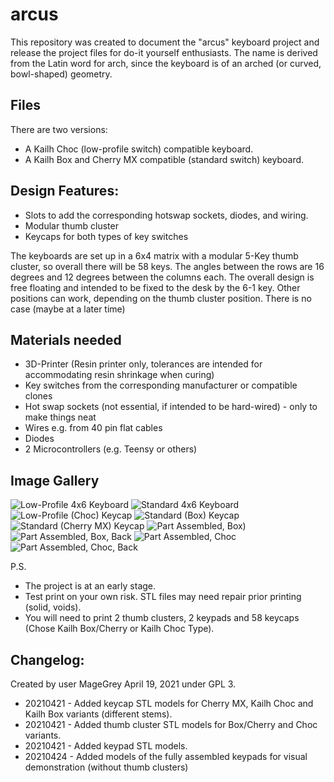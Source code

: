 # arcus
This repository was created to document the "arcus" keyboard project and release the project files for do-it yourself enthusiasts. 
The name is derived from the Latin word for arch, since the keyboard is of an arched (or curved, bowl-shaped) geometry.

## Files
There are two versions:
- A Kailh Choc (low-profile switch) compatible keyboard. 
- A Kailh Box and Cherry MX compatible (standard switch) keyboard.

## Design Features:
- Slots to add the corresponding hotswap sockets, diodes, and wiring.
- Modular thumb cluster
- Keycaps for both types of key switches

The keyboards are set up in a 6x4 matrix with a modular 5-Key thumb cluster, so overall there will be 58 keys.
The angles between the rows are 16 degrees and 12 degrees between the columns each.
The overall design is free floating and intended to be fixed to the desk by the 6-1 key. Other positions can work, depending on the thumb cluster position.
There is no case (maybe at a later time)

## Materials needed
- 3D-Printer (Resin printer only, tolerances are intended for accommodating resin shrinkage when curing)
- Key switches from the corresponding manufacturer or compatible clones
- Hot swap sockets (not essential, if intended to be hard-wired) - only to make things neat
- Wires e.g. from 40 pin flat cables
- Diodes
- 2 Microcontrollers (e.g. Teensy or others)

## Image Gallery
![Low-Profile 4x6 Keyboard](https://github.com/MageGrey/arcus/blob/main/images/1-Kailh-Choc-Keyboard.jpg?raw=true)
![Standard 4x6 Keyboard](https://github.com/MageGrey/arcus/blob/main/images/2-Kailh-Box-Keyboard.jpg?raw=true)
![Low-Profile (Choc) Keycap](https://github.com/MageGrey/arcus/blob/main/images/3-Kailh-Choc-Keycap.jpg?raw=true)
![Standard (Box) Keycap](https://github.com/MageGrey/arcus/blob/main/images/4-Kailh-Box-Keycap.jpg?raw=true)
![Standard (Cherry MX) Keycap](https://github.com/MageGrey/arcus/blob/main/images/5-Cherry-MX-Keycap.jpg?raw=true)
![Part Assembled, Box)](https://github.com/MageGrey/arcus/blob/main/images/6-Box-Part-Assembly.jpg?raw=true)
![Part Assembled, Box, Back](https://github.com/MageGrey/arcus/blob/main/images/7-Box-Part-Assembly-Back.jpg?raw=true)
![Part Assembled, Choc](https://github.com/MageGrey/arcus/blob/main/images/8-Choc-Part-Assembly.jpg?raw=true)
![Part Assembled, Choc, Back](https://github.com/MageGrey/arcus/blob/main/images/9-Choc-Part-Assembly-Back.jpg?raw=true)

P.S. 
- The project is at an early stage. 
- Test print on your own risk. STL files may need repair prior printing (solid, voids).
- You will need to print 2 thumb clusters, 2 keypads and 58 keycaps (Chose Kailh Box/Cherry or Kailh Choc Type).

## Changelog:
Created by user MageGrey April 19, 2021 under GPL 3.
- 20210421 - Added keycap STL models for Cherry MX, Kailh Choc and Kailh Box variants (different stems).
- 20210421 - Added thumb cluster STL models for Box/Cherry and Choc variants.
- 20210421 - Added keypad STL models.
- 20210424 - Added models of the fully assembled keypads for visual demonstration (without thumb clusters)
